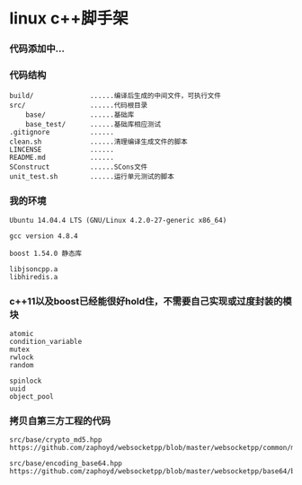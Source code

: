 # linux c++脚手架

### 代码添加中...

### 代码结构

```
build/              ......编译后生成的中间文件，可执行文件
src/                ......代码根目录
    base/           ......基础库
    base_test/      ......基础库相应测试
.gitignore          ......
clean.sh            ......清理编译生成文件的脚本
LINCENSE            ......
README.md           ......
SConstruct          ......SCons文件
unit_test.sh        ......运行单元测试的脚本
```

### 我的环境

```
Ubuntu 14.04.4 LTS (GNU/Linux 4.2.0-27-generic x86_64)

gcc version 4.8.4

boost 1.54.0 静态库

libjsoncpp.a
libhiredis.a
```

### c++11以及boost已经能很好hold住，不需要自己实现或过度封装的模块

```
atomic
condition_variable
mutex
rwlock
random

spinlock
uuid
object_pool
```

### 拷贝自第三方工程的代码

```
src/base/crypto_md5.hpp
https://github.com/zaphoyd/websocketpp/blob/master/websocketpp/common/md5.hpp

src/base/encoding_base64.hpp
https://github.com/zaphoyd/websocketpp/blob/master/websocketpp/base64/base64.hpp
```
